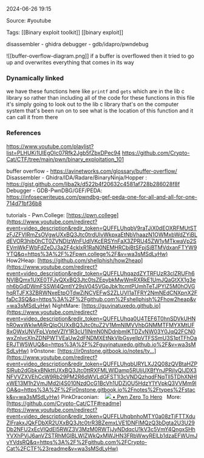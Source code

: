 
2024-06-26 19:15

Source: #youtube 

Tags: [[Binary exploit toolkit]] [[binary exploit]]

disassembler - ghidra 
debugger - gdb/idapro/pwndebug

![[buffer-overflow-diagram.png]]
if a buffer is overflowed then it tried to go up and overwrites everything that comes in its way

### Dynamically linked 

we have these functions here like `printf` and `gets` which are in the lib c library so rather than including all of the code for these functions in this file it's simply going to look out to the lib c library that's on the computer system that's been run on to see what is the location of this function and it can call it from there


















### References
https://www.youtube.com/playlist?list=PLHUKi1UlEgOIc07Rfk2Jgb5fZbxDPec94
https://github.com/Crypto-Cat/CTF/tree/main/pwn/binary_exploitation_101

buffer overflow - https://avinetworks.com/glossary/buffer-overflow/
Disassembler - Ghidra/IDA/Radare/BinaryNinja/Hopper : https://gist.github.com/liba2k/d522b4f20632c4581af728b286028f8f
Debugger - GDB-PwnDBG/GEF/PEDA: https://infosecwriteups.com/pwndbg-gef-peda-one-for-all-and-all-for-one-714d71bf36b8

tutorials - 
Pwn.College: [https://pwn.college](https://www.youtube.com/redirect?event=video_description&redir_token=QUFFLUhqbV9raTJiX0dEOXRFMUtSTzFJZFVIRmZsOVgwUXxBQ3Jtc0trdUlvWkpxaEtNbVhaazN1OWMxbWdZYjBLdEVOR3hib0hCT0ZVNDIzWnFUdlVKcERSYnFaX3ZPRU45ZW1yMTkwaVp2SEVmWkFWbFdZeDJ3a2F4cklxR1RaN0NEMHRCbjBtSFpjSjBTMVdxanFTYW9YTQ&q=https%3A%2F%2Fpwn.college%2F&v=wa3sMSdLyHw)
How2Heap: [https://github.com/shellphish/how2heap](https://www.youtube.com/redirect?event=video_description&redir_token=QUFFLUhqazdZYTRFUzR3clZRUFh6NVlBQmx1UXE0TFJyQXxBQ3Jtc0tsZEpybkMwWmRXRkE1UmJQaGtXX1g3enh6bGdDWmFSSWl4QmtIY29sV045VGpJbk1tcmtPUmhTeTJPYlZ5M0hOVGhqRTJFX3ZBRWNxeEtpOTdwZjNCVEFwS2ZLUVI1aTFRY2NmNEdCNXpnX2FfaDc3SQ&q=https%3A%2F%2Fgithub.com%2Fshellphish%2Fhow2heap&v=wa3sMSdLyHw) 
NightMare: [https://guyinatuxedo.github.io](https://www.youtube.com/redirect?event=video_description&redir_token=QUFFLUhqa0U4TEF6T0hnSDVkUHNhR0wxWklwMjRrQlpOUXxBQ3Jtc0tuZ2V1MmNIMVVhbGNMMTFMYXMtUF8xOWxUNVFpLVpteVZlY1R3cU1INmN0NDdnbmlKTDZvNW03Y0JqQ2FCN0wxZnlvcXlnZDNPWTVEaUw2dFNDMXEtNkVlbGsyellpVTFSSmU3S1ptTFhOaERJTW5WUQ&q=https%3A%2F%2Fguyinatuxedo.github.io%2F&v=wa3sMSdLyHw) 
Ir0nstone: [https://ir0nstone.gitbook.io/notes/ty...](https://www.youtube.com/redirect?event=video_description&redir_token=QUFFLUhqbURYLXJ2Q08zQVBtaHZPSlRub2dGbkxBNkttUXxBQ3Jtc0ttRXFMLWlDamp5RUljUXBfYnJPRjIyQlJDX3NFVVZXVEhCcW9Rb29PM2R6dWVLdGFST1l3cVNDQzhqdFNqTll5TDhXNHlxWE13M1h2VmJMd2I4S010NzdOcG1BcVh1UDZjOU5HdzY1YVpkQ3VVMm9IOA&q=https%3A%2F%2Fir0nstone.gitbook.io%2Fnotes%2Ftypes%2Fstack&v=wa3sMSdLyHw) 
PinkDraconian:    [![](https://www.gstatic.com/youtube/img/watch/yt_favicon.png) • Pwn Zero To Hero](https://www.youtube.com/playlist?list=PLeSXUd883dhjmKkVXSRgI1nJEZUDzgLf_)   
More: [https://github.com/Crypto-Cat/CTF#readme](https://www.youtube.com/redirect?event=video_description&redir_token=QUFFLUhqbnhoMTY0a08zTjFTTXduZlFrakxJQkFDbXR2UXxBQ3Jtc0trR3BZemxLVE1DNFlMQzQ3bDgta2U3U29Db2NFU2xEcVlQdEl5RWZ3V3MzM0RWTjJyNDdqcU1kV3c5VmY4QngxSHhYVXhPVjJ6anVZSTRhMGlBLWlZWkQxMWJHN3FRbWwyRElLb1dzaEFWUmJvYVdsRQ&q=https%3A%2F%2Fgithub.com%2FCrypto-Cat%2FCTF%23readme&v=wa3sMSdLyHw)